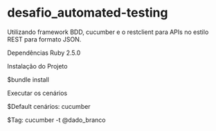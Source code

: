 # desafio_automated-testing


Utilizando framework BDD, cucumber e o restclient para APIs no estilo REST para formato JSON.


Dependências
Ruby 2.5.0


Instalação do Projeto

$bundle install


Executar os cenários

$Default cenários: cucumber

$Tag:  cucumber -t @dado_branco
